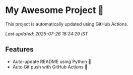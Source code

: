 # My Awesome Project 🚀

This project is automatically updated using GitHub Actions.

_Last updated: 2025-07-26 18:24:29 IST_

## Features
- Auto-update README using Python 🐍
- Auto Git push with GitHub Actions 🤖
